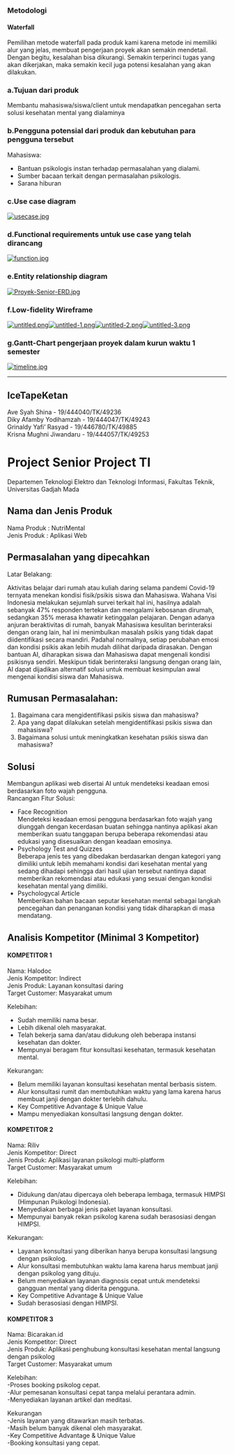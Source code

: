 
### Metodologi
#### Waterfall <br>
Pemilihan metode waterfall pada produk kami karena metode ini memiliki alur yang jelas, membuat pengerjaan proyek akan semakin mendetail. Dengan begitu, kesalahan bisa dikurangi. Semakin terperinci tugas yang akan dikerjakan, maka semakin kecil juga potensi kesalahan yang akan dilakukan.

### a.Tujuan dari produk
Membantu mahasiswa/siswa/client untuk mendapatkan pencegahan serta solusi kesehatan mental yang dialaminya

### b.Pengguna potensial dari produk dan kebutuhan para pengguna tersebut
Mahasiswa:<br>
- Bantuan psikologis instan terhadap permasalahan yang dialami.
- Sumber bacaan terkait dengan permasalahan psikologis.
- Sarana hiburan 

### c.Use case diagram
[![usecase.jpg](https://i.postimg.cc/DzZR1p8n/usecase.jpg)](https://postimg.cc/4YD8g56S)

### d.Functional requirements untuk use case yang telah dirancang
[![function.jpg](https://i.postimg.cc/fRZNSvcR/function.jpg)](https://postimg.cc/6yHSDnbk)

### e.Entity relationship diagram
[![Proyek-Senior-ERD.jpg](https://i.postimg.cc/3wdbkycw/Proyek-Senior-ERD.jpg)](https://postimg.cc/R3xT809r)

### f.Low-fidelity Wireframe
[![untitled.png](https://i.postimg.cc/YS38m1wW/untitled.png)](https://postimg.cc/JysjfH0r)[![untitled-1.png](https://i.postimg.cc/xTJsFJLw/untitled-1.png)](https://postimg.cc/QHDkFM4m)[![untitled-2.png](https://i.postimg.cc/g23gmCS4/untitled-2.png)](https://postimg.cc/G4hFj51s)[![untitled-3.png](https://i.postimg.cc/Px5ybPtF/untitled-3.png)](https://postimg.cc/4Kjps4Hz)

### g.Gantt-Chart pengerjaan proyek dalam kurun waktu 1 semester
[![timeline.jpg](https://i.postimg.cc/dtSrftm6/timeline.jpg)](https://postimg.cc/crwvgWzt)

---------------------------------------------

## IceTapeKetan <br>


 Ave Syah Shina - 19/444040/TK/49236 <br>
 Diky Afamby Yodihamzah - 19/444047/TK/49243  <br>
 Grinaldy Yafi’ Rasyad - 19/446780/TK/49885  <br>
 Krisna Mughni Jiwandaru - 19/444057/TK/49253  <br>
 
 # Project Senior Project TI
 Departemen  Teknologi  Elektro  dan  Teknologi  Informasi,  Fakultas  Teknik, Universitas Gadjah Mada
 
## Nama dan Jenis Produk 
 Nama Produk	: NutriMental <br>
 Jenis Produk	: Aplikasi Web
 
## Permasalahan yang dipecahkan 
 Latar Belakang: <br>

Aktivitas belajar dari rumah atau kuliah daring selama pandemi Covid-19 ternyata menekan kondisi fisik/psikis siswa dan Mahasiswa. Wahana Visi Indonesia melakukan sejumlah survei terkait hal ini, hasilnya adalah sebanyak 47% responden tertekan dan mengalami kebosanan dirumah, sedangkan 35% merasa khawatir ketinggalan pelajaran. Dengan adanya anjuran beraktivitas di rumah, banyak Mahasiswa kesulitan berinteraksi dengan orang lain, hal ini menimbulkan masalah psikis yang tidak dapat diidentifikasi secara mandiri. Padahal normalnya, setiap perubahan emosi dan kondisi psikis akan lebih mudah dilihat daripada dirasakan. Dengan bantuan AI, diharapkan siswa dan Mahasiswa dapat mengenali kondisi psikisnya sendiri. Meskipun tidak berinteraksi langsung dengan orang lain, AI dapat dijadikan alternatif solusi untuk membuat kesimpulan awal mengenai kondisi siswa dan Mahasiswa.
 
 ## Rumusan Permasalahan: 
 
1. Bagaimana cara mengidentifikasi psikis siswa dan mahasiswa? <br>
2. Apa yang dapat dilakukan setelah mengidentifikasi psikis siswa dan mahasiswa?<br>
3. Bagaimana solusi untuk meningkatkan kesehatan psikis siswa dan mahasiswa?<br>
 
 ## Solusi
Membangun aplikasi web disertai AI untuk mendeteksi keadaan emosi berdasarkan foto wajah pengguna. <br>
Rancangan Fitur Solusi: 
 - Face Recognition <br>
Mendeteksi keadaan emosi pengguna berdasarkan foto wajah yang diunggah dengan kecerdasan buatan sehingga nantinya aplikasi akan memberikan suatu tanggapan berupa beberapa rekomendasi atau edukasi yang disesuaikan dengan keadaan emosinya.<br>
- Psychology Test and Quizzes <br>
 Beberapa jenis tes yang dibedakan berdasarkan dengan kategori yang dimiliki untuk lebih memahami kondisi dari kesehatan mental yang sedang dihadapi sehingga dari hasil ujian tersebut nantinya dapat memberikan rekomendasi atau edukasi yang sesuai dengan kondisi kesehatan mental yang dimiliki.<br>
- Psychologycal Article<br>
Memberikan bahan bacaan seputar kesehatan mental sebagai langkah pencegahan dan penanganan kondisi yang tidak diharapkan di masa mendatang.

 
## Analisis Kompetitor (Minimal 3 Kompetitor) 
 
#### KOMPETITOR 1 
Nama: Halodoc <br>
Jenis Kompetitor: Indirect <br>
Jenis Produk: Layanan konsultasi daring <br>
Target Customer: Masyarakat umum <br>

Kelebihan:<br>
- Sudah memiliki nama besar.<br>
- Lebih dikenal oleh masyarakat.<br>
- Telah bekerja sama dan/atau didukung oleh beberapa instansi kesehatan dan dokter.<br>
- Mempunyai beragam fitur konsultasi kesehatan, termasuk kesehatan mental.<br>

Kekurangan: <br>
- Belum memiliki layanan konsultasi kesehatan mental berbasis sistem.<br>
- Alur konsultasi rumit dan membutuhkan waktu yang lama karena harus membuat janji dengan dokter terlebih dahulu.<br>
- Key Competitive Advantage & Unique Value <br>
- Mampu menyediakan konsultasi langsung dengan dokter.<br>

 
#### KOMPETITOR 2 
Nama: Riliv <br>
Jenis Kompetitor: Direct  <br> 
Jenis Produk: Aplikasi layanan psikologi multi-platform  <br>
Target Customer: Masyarakat umum  <br>

Kelebihan:  <br> 
- Didukung dan/atau dipercaya oleh beberapa lembaga, termasuk HIMPSI (Himpunan Psikologi Indonesia).<br> 
- Menyediakan berbagai jenis paket layanan konsultasi.<br> 
- Mempunyai banyak rekan psikolog karena sudah berasosiasi dengan HIMPSI.<br> 

Kekurangan:<br>
- Layanan konsultasi yang diberikan hanya berupa konsultasi langsung dengan psikolog.
- Alur konsultasi membutuhkan waktu lama karena harus membuat janji dengan psikolog yang dituju.
- Belum menyediakan layanan diagnosis cepat untuk mendeteksi gangguan mental yang diderita pengguna.
- Key Competitive Advantage & Unique Value 
- Sudah berasosiasi dengan HIMPSI.

 
#### KOMPETITOR 3 
Nama: Bicarakan.id <br>
Jenis Kompetitor: Direct <br>
Jenis Produk: Aplikasi penghubung konsultasi kesehatan mental langsung dengan psikolog <br>
Target Customer: Masyarakat umum<br>

Kelebihan:  <br>
-Proses booking psikolog cepat.<br>
-Alur pemesanan konsultasi cepat tanpa melalui perantara admin.<br>
-Menyediakan layanan artikel dan meditasi.<br>

Kekurangan<br>
-Jenis layanan yang ditawarkan masih terbatas.<br>
-Masih belum banyak dikenal oleh masyarakat.<br>
-Key Competitive Advantage & Unique Value <br>
-Booking konsultasi yang cepat.<br>

